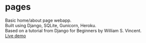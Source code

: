 # pages
Basic home/about page webapp.</br>
Built using Django, SQLite, Gunicorn, Heroku.</br>
Based on a tutorial from Django for Beginners by William S. Vincent.</br>
[Live demo](https://still-brook-48052.herokuapp.com/)
